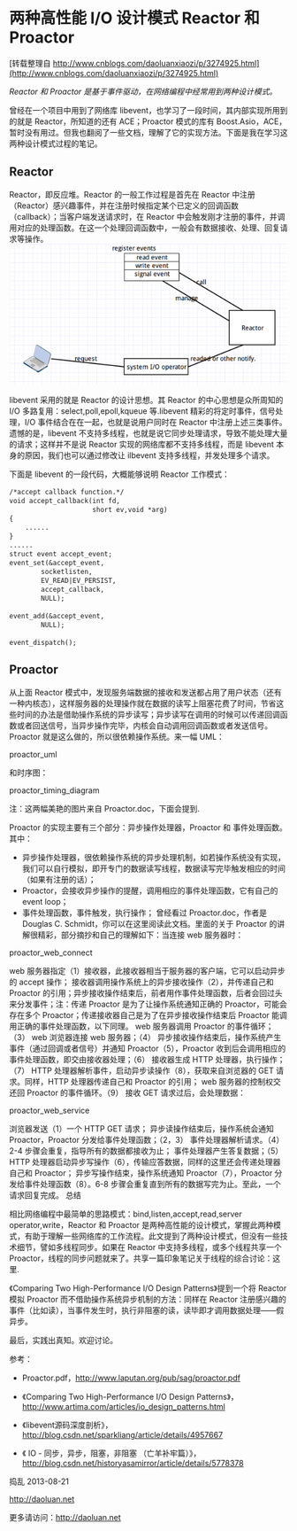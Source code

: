 # 两种高性能 I/O 设计模式 Reactor 和 Proactor
[转载整理自 http://www.cnblogs.com/daoluanxiaozi/p/3274925.html](http://www.cnblogs.com/daoluanxiaozi/p/3274925.html)

*Reactor 和 Proactor 是基于事件驱动，在网络编程中经常用到两种设计模式。*

曾经在一个项目中用到了网络库 libevent，也学习了一段时间，其内部实现所用到的就是 Reactor，所知道的还有 ACE；Proactor 模式的库有 Boost.Asio，ACE，暂时没有用过。但我也翻阅了一些文档，理解了它的实现方法。下面是我在学习这两种设计模式过程的笔记。

## Reactor

Reactor，即反应堆。Reactor 的一般工作过程是首先在 Reactor 中注册（Reactor）感兴趣事件，并在注册时候指定某个已定义的回调函数（callback）；当客户端发送请求时，在 Reactor 中会触发刚才注册的事件，并调用对应的处理函数。在这一个处理回调函数中，一般会有数据接收、处理、回复请求等操作。
![reactor_pattern](./images/reactor_pattern.png)


libevent 采用的就是 Reactor 的设计思想。其 Reactor 的中心思想是众所周知的 I/O 多路复用：select,poll,epoll,kqueue 等.libevent 精彩的将定时事件，信号处理，I/O 事件结合在在一起，也就是说用户同时在 Reactor 中注册上述三类事件。遗憾的是，libevent 不支持多线程，也就是说它同步处理请求，导致不能处理大量的请求；这样并不是说 Reactor 实现的网络库都不支持多线程，而是 libevent 本身的原因，我们也可以通过修改让 ilbevent 支持多线程，并发处理多个请求。

下面是 libevent 的一段代码，大概能够说明 Reactor 工作模式：
```
/*accept callback function.*/
void accept_callback(int fd,
                     short ev,void *arg)
{
    ......
}
......
struct event accept_event;
event_set(&accept_event,
        socketlisten,
        EV_READ|EV_PERSIST,
        accept_callback,
        NULL);
 
event_add(&accept_event,
        NULL);
 
event_dispatch();
```
## Proactor

从上面 Reactor 模式中，发现服务端数据的接收和发送都占用了用户状态（还有一种内核态），这样服务器的处理操作就在数据的读写上阻塞花费了时间，节省这些时间的办法是借助操作系统的异步读写；异步读写在调用的时候可以传递回调函数或者回送信号，当异步操作完毕，内核会自动调用回调函数或者发送信号。Proactor 就是这么做的，所以很依赖操作系统。来一幅 UML：

proactor_uml

和时序图：

proactor_timing_diagram

注：这两幅美艳的图片来自 Proactor.doc，下面会提到.

Proactor 的实现主要有三个部分：异步操作处理器，Proactor 和 事件处理函数。其中：

- 异步操作处理器，很依赖操作系统的异步处理机制，如若操作系统没有实现，我们可以自行模拟，即开专门的数据读写线程，数据读写完毕触发相应的时间（如果有注册的话）；
- Proactor，会接收异步操作的提醒，调用相应的事件处理函数，它有自己的 event loop；
- 事件处理函数，事件触发，执行操作；
曾经看过 Proactor.doc，作者是 Douglas C. Schmidt，你可以在这里阅读此文档。里面的关于 Proactor 的讲解很精彩，部分摘抄和自己的理解如下：当连接 web 服务器时：

proactor_web_connect

web 服务器指定（1）接收器，此接收器相当于服务器的客户端，它可以启动异步的 accept 操作；
接收器调用操作系统上的异步接收操作（2），并传递自己和 Proactor 的引用；异步接收操作结束后，前者用作事件处理函数，后者会回过头来分发事件；注：传递 Proactor 是为了让操作系统通知正确的 Proactor，可能会存在多个 Proactor；传递接收器自己是为了在异步接收操作结束后 Proactor 能调用正确的事件处理函数，以下同理。
web 服务器调用 Proactor 的事件循环；（3）
web 浏览器连接 web 服务器；（4）
异步接收操作结束后，操作系统产生事件（通过回调或者信号）并通知 Proactor（5），Proactor 收到后会调用相应的事件处理函数，即交由接收器处理；（6）
接收器生成 HTTP 处理器，执行操作；（7）
HTTP 处理器解析事件，启动异步读操作（8），获取来自浏览器的 GET 请求。同样，HTTP 处理器传递自己和 Proactor 的引用；
web 服务器的控制权交还回 Proactor 的事件循环。（9）
接收 GET 请求过后，会处理数据：

proactor_web_service

浏览器发送（1）一个 HTTP GET 请求；
异步读操作结束后，操作系统会通知 Proactor，Proactor 分发给事件处理函数；（2，3）
事件处理器解析请求。（4）2-4 步骤会重复，指导所有的数据都接收为止；
事件处理器产生答复数据；（5）
HTTP 处理器启动异步写操作（6），传输应答数据，同样的这里还会传递处理器自己和 Proactor；
异步写操作结束，操作系统通知 Proactor（7），Proactor 分发给事件处理函数（8）。6-8 步骤会重复直到所有的数据写完为止。至此，一个请求回复完成。
总结

相比网络编程中最简单的思路模式：bind,listen,accept,read,server operator,write，Reactor 和 Proactor 是两种高性能的设计模式，掌握此两种模式，有助于理解一些网络库的工作流程。此文提到了两种设计模式，但没有一些技术细节，譬如多线程同步。如果在 Reactor 中支持多线程，或多个线程共享一个 Proactor，线程的同步问题就来了。共享一篇印象笔记关于线程的综合讨论：这里.

《Comparing Two High-Performance I/O Design Patterns》提到一个将 Reactor 模拟 Proactor 而不借助操作系统异步机制的方法：同样在 Reactor 注册感兴趣的事件（比如读），当事件发生时，执行非阻塞的读，读毕即才调用数据处理——假异步。

最后，实践出真知。欢迎讨论。

参考：

- Proactor.pdf，http://www.laputan.org/pub/sag/proactor.pdf

- 《Comparing Two High-Performance I/O Design Patterns》，http://www.artima.com/articles/io_design_patterns.html

- 《libevent源码深度剖析》，http://blog.csdn.net/sparkliang/article/details/4957667

- 《 IO - 同步，异步，阻塞，非阻塞 （亡羊补牢篇）》，http://blog.csdn.net/historyasamirror/article/details/5778378

捣乱 2013-08-21

http://daoluan.net

更多请访问：http://daoluan.net